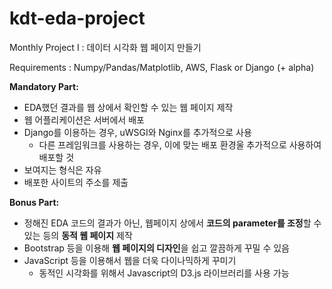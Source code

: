# kdt-eda-project
Monthly Project I : 데이터 시각화 웹 페이지 만들기

Requirements : Numpy/Pandas/Matplotlib, AWS, Flask or Django (+ alpha)

**Mandatory Part:**
- EDA했던 결과를 웹 상에서 확인할 수 있는 웹 페이지 제작
- 웹 어플리케이션은 서버에서 배포
- Django를 이용하는 경우, uWSGI와 Nginx를 추가적으로 사용
  - 다른 프레임워크를 사용하는 경우, 이에 맞는 배포 환경울 추가적으로 사용하여 배포할 것
- 보여지는 형식은 자유
- 배포한 사이트의 주소를 제출

**Bonus Part:**

- 정해진 EDA 코드의 결과가 아닌, 웹페이지 상에서 **코드의 parameter를 조정**할 수 있는 등의 **동적 웹 페이지** 제작
- Bootstrap 등을 이용해 **웹 페이지의 디자인**을 쉽고 깔끔하게 꾸밀 수 있음
- JavaScript 등을 이용해서 웹을 더욱 다이나믹하게 꾸미기
  - 동적인 시각화를 위해서 Javascript의 D3.js 라이브러리를 사용 가능
